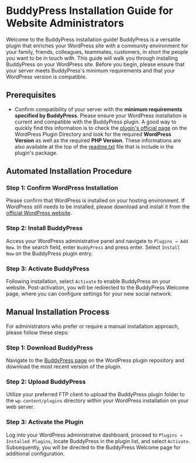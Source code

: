 # BuddyPress Installation Guide for Website Administrators

Welcome to the BuddyPress installation guide! BuddyPress is a versatile plugin that enriches your WordPress site with a community environment for your family, friends, colleagues, teammates, customers, in short the people you want to be in touch with. This guide will walk you through installing BuddyPress on your WordPress site. Before you begin, please ensure that your server meets BuddyPress's minimum requirements and that your WordPress version is compatible.

## Prerequisites

- Confirm compatibility of your server with the **minimum requirements specified by BuddyPress**.
Please ensure your WordPress installation is current and compatible with the BuddyPress plugin. A good way to quickly find this information is to check the [plugin's official page](https://wordpress.org/plugins/buddypress/) on the WordPress Plugin Directory and look for the required **WordPress Version** as well as the required **PHP Version**. These informations are also available at the top of the [readme.txt](https://plugins.trac.wordpress.org/browser/buddypress/trunk/readme.txt) file that is include in the plugin's package.

## Automated Installation Procedure

### Step 1: Confirm WordPress Installation

Please confirm that WordPress is installed on your hosting environment. If WordPress still needs to be installed, please download and install it from the [official WordPress website](https://wordpress.org/download/).

### Step 2: Install BuddyPress

Access your WordPress administrative panel and navigate to `Plugins → Add New`. In the search field, enter `BuddyPress` and press enter. Select `Install Now` on the BuddyPress plugin entry.

### Step 3: Activate BuddyPress

Following installation, select `Activate` to enable BuddyPress on your website. Post-activation, you will be redirected to the BuddyPress Welcome page, where you can configure settings for your new social network.

## Manual Installation Process

For administrators who prefer or require a manual installation approach, please follow these steps:

### Step 1: Download BuddyPress

Navigate to the [BuddyPress page](https://wordpress.org/plugins/buddypress/) on the WordPress plugin repository and download the most recent version of the plugin.

### Step 2: Upload BuddyPress

Utilize your preferred FTP client to upload the BuddyPress plugin folder to the `wp-content/plugins` directory within your WordPress installation on your web server.

### Step 3: Activate the Plugin

Log into your WordPress administrative dashboard, proceed to `Plugins → Installed Plugins`, locate BuddyPress in the plugin list, and select `Activate`. Subsequently, you will be directed to the BuddyPress Welcome page for additional configuration.
